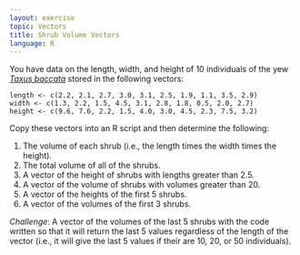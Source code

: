 ```yaml
---
layout: exercise
topic: Vectors
title: Shrub Volume Vectors
language: R
---
```


You have data on the length, width, and height of 10 individuals of the yew
[*Taxus baccata*](https://en.wikipedia.org/wiki/Taxus_baccata) stored in the
following vectors:

```
length <- c(2.2, 2.1, 2.7, 3.0, 3.1, 2.5, 1.9, 1.1, 3.5, 2.9)
width <- c(1.3, 2.2, 1.5, 4.5, 3.1, 2.8, 1.8, 0.5, 2.0, 2.7)
height <- c(9.6, 7.6, 2.2, 1.5, 4.0, 3.0, 4.5, 2.3, 7.5, 3.2)
```

Copy these vectors into an R script and then determine the following:

1. The volume of each shrub (i.e., the length times the width times the height).
2. The total volume of all of the shrubs.
3. A vector of the height of shrubs with lengths greater than 2.5.
4. A vector of the volume of shrubs with volumes greater than 20.
5. A vector of the heights of the first 5 shrubs.
6. A vector of the volumes of the first 3 shrubs.

*Challenge*: A vector of the volumes of the last 5 shrubs with the code written
so that it will return the last 5 values regardless of the length of the vector (i.e., it will give the last 5 values if their are 10, 20, or 50 individuals).